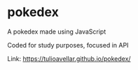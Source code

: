 # pokedex
A pokedex made using JavaScript

Coded for study purposes, focused in API

Link: https://tulioavellar.github.io/pokedex/
